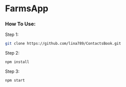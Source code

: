# FarmsApp

### How To Use:
  Step 1:
```sh
git clone https://github.com/lina789/ContactsBook.git
```
  Step 2:
```sh
npm install
```
  Step 3:
```sh
npm start
```
